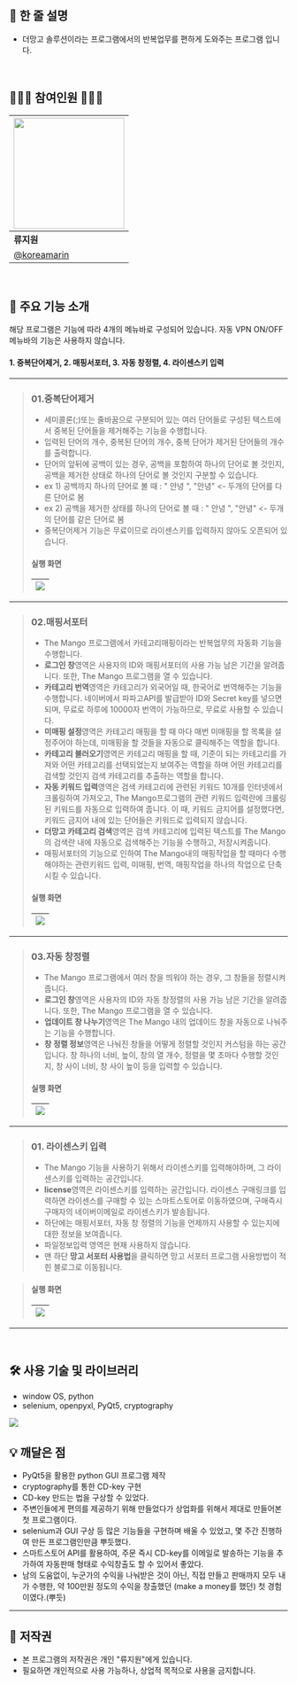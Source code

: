 ## 🌾 한 줄 설명
- 더망고 솔루션이라는 프로그램에서의 반복업무를 편하게 도와주는 프로그램 입니다.
<br>



## 🧑🏻‍💻 참여인원 👩🏻‍💻  

><p align = "center">

| <img src="https://avatars.githubusercontent.com/u/110477854?s=400&u=46e5a133431ac49df4503dca67936937a813edb7&v=4" width="200"> |
| ---------------------------------------------------------------------------- |
| **류지원**                                                                   |
| [@koreamarin](https://github.com/koreamarin)                                 |

></p>

<br>

## 📖 주요 기능 소개
해당 프로그램은 기능에 따라 4개의 메뉴바로 구성되어 있습니다. 자동 VPN ON/OFF 메뉴바의 기능은 사용하지 않습니다.
#### 1. 중복단어제거, 2. 매핑서포터, 3. 자동 창정렬, 4. 라이센스키 입력

---

>### 01.중복단어제거
> - 세미콜론(;)또는 줄바꿈으로 구분되어 있는 여러 단어들로 구성된 텍스트에서 중복된 단어들을 제거해주는 기능을 수행합니다.
> - 입력된 단어의 개수, 중복된 단어의 개수, 중복 단어가 제거된 단어들의 개수를 출력합니다.
> - 단어의 앞뒤에 공백이 있는 경우, 공백을 포함하여 하나의 단어로 볼 것인지, 공백을 제거한 상태로 하나의 단어로 볼 것인지 구분할 수 있습니다.
> - ex 1) 공백까지 하나의 단어로 볼 때 : " 안녕 ", "안녕" <- 두개의 단어를 다른 단어로 봄
> - ex 2) 공백을 제거한 상태를 하나의 단어로 볼 때 : " 안녕 ", "안녕" <- 두개의 단어를 같은 단어로 봄
> - 중복단어제거 기능은 무료이므로 라이센스키를 입력하지 않아도 오픈되어 있습니다.
>#### 실행 화면
>|<img src="https://github.com/koreamarin/03.mango_supporter/assets/110477854/634ed9c3-e5cf-4694-92c1-f1624efd3841">|
>| ------------------------------------------------------- |

---

>### 02.매핑서포터
> - The Mango 프로그램에서 카테고리매핑이라는 반복업무의 자동화 기능을 수행합니다.
> - <b>로그인 창</b>영역은 사용자의 ID와 매핑서포터의 사용 가능 남은 기간을 알려줍니다. 또한, The Mango 프로그램을 열 수 있습니다.
> - <b>카테고리 번역</b>영역은 카테고리가 외국어일 때, 한국어로 번역해주는 기능을 수행합니다. 네이버에서 파파고API를 발급받아 ID와 Secret key를 넣으면 되며, 무료로 하루에 10000자 번역이 가능하므로, 무료로 사용할 수 있습니다.
> - <b>미매핑 설정</b>영역은 카테고리 매핑을 할 때 마다 매번 미매핑을 할 목록을 설정주어야 하는데, 미매핑을 할 것들을 자동으로 클릭해주는 역할을 합니다.
> - <b>카테고리 불러오기</b>영역은 카테고리 매핑을 할 때, 기준이 되는 카테고리를 가져와 어떤 카테고리를 선택되었는지 보여주는 역할을 하며 어떤 카테고리를 검색할 것인지 검색 카테고리를 추출하는 역할을 합니다.
> - <b>자동 키워드 입력</b>영역은 검색 카테고리에 관련된 키워드 10개를 인터넷에서 크롤링하여 가져오고, The Mango프로그램의 관련 키워드 입력란에 크롤링된 키워드를 자동으로 입력하여 줍니다. 이 때, 키워드 금지어를 설정했다면, 키워드 금지어 내에 있는 단어들은 키워드로 입력되지 않습니다.
> - <b>더망고 카테고리 검색</b>영역은 검색 카테고리에 입력된 텍스트를 The Mango의 검색란 내에 자동으로 검색해주는 기능을 수행하고, 저장시켜줍니다.
> - 매핑서포터의 기능으로 인하여 The Mango내의 매핑작업을 할 때마다 수행해야하는 관련키워드 입력, 미매핑, 번역, 매핑작업을 하나의 작업으로 단축시킬 수 있습니다.
>#### 실행 화면
>|<img src="https://github.com/koreamarin/03.mango_supporter/assets/110477854/d5742cc1-6b08-4f88-ba3f-62deeaace132">|
>| ------------------------------------------------------- |

---

>### 03.자동 창정렬
> - The Mango 프로그램에서 여러 창을 띄워야 하는 경우, 그 창들을 정렬시켜 줍니다.
> - <b>로그인 창</b>영역은 사용자의 ID와 자동 창정렬의 사용 가능 남은 기간을 알려줍니다. 또한, The Mango 프로그램을 열 수 있습니다.
> - <b>업데이트 창 나누기</b>영역은 The Mango 내의 업데이드 창을 자동으로 나눠주는 기능을 수행합니다.
> - <b>창 정렬 정보</b>영역은 나눠진 창들을 어떻게 정렬할 것인지 커스텀을 하는 공간입니다. 창 하나의 너비, 높이, 창의 열 개수, 정렬을 몇 초마다 수행할 것인지, 창 사이 너비, 창 사이 높이 등을 입력할 수 있습니다.
>#### 실행 화면
>|<img src="https://github.com/koreamarin/03.mango_supporter/assets/110477854/72f9ad59-13ef-487e-8f3d-7ce31bacb632">|
>| ------------------------------------------------------- |

---

>### 01. 라이센스키 입력
> - The Mango 기능을 사용하기 위해서 라이센스키를 입력해야하며, 그 라이센스키를 입력하는 공간입니다.
> - <b>license</b>영역은 라이센스키를 입력하는 공간입니다. 라이센스 구매링크를 입력하면 라이센스를 구매할 수 있는 스마트스토어로 이동하였으며, 구매즉시 구매자의 네이버이메일로 라이센스키가 발송됩니다.
> - 하단에는 매핑서포터, 자동 창 정렬의 기능을 언제까지 사용할 수 있는지에 대한 정보을 보여줍니다.
> - 파일정보입력 영역은 현재 사용하지 않습니다.
> - 맨 하단 <b>망고 서포터 사용법</b>을 클릭하면 망고 서포터 프로그램 사용방법이 적힌 블로그로 이동됩니다.

>#### 실행 화면
>|<img src="https://github.com/koreamarin/03.mango_supporter/assets/110477854/ed70dcc3-d822-42cf-96f7-5c375f96c3d2">|
>| ------------------------------------------------------- |

---

<br>

## 🛠️ 사용 기술 및 라이브러리
- window OS, python
- selenium, openpyxl, PyQt5, cryptography
<img src="https://github.com/koreamarin/03.mango_supporter/assets/110477854/d6e7def4-657b-498b-8564-04badaa70a5a">

<br>

## 💡 깨달은 점
- PyQt5을 활용한 python GUI 프로그램 제작
- cryptography를 통한 CD-key 구현
- CD-key 만드는 법을 구상할 수 있었다.
- 주변인들에게 편의를 제공하기 위해 만들었다가 상업화를 위해서 제대로 만들어본 첫 프로그램이다.
- selenium과 GUI 구상 등 많은 기능들을 구현하며 배울 수 있었고, 몇 주간 진행하여 만든 프로그램인만큼 뿌듯했다.
- 스마트스토어 API를 활용하여, 주문 즉시 CD-key를 이메일로 발송하는 기능을 추가하여 자동판매 형태로 수익창출도 할 수 있어서 좋았다.
- 남의 도움없이, 누군가의 수익을 나눠받은 것이 아닌, 직접 만들고 판매까지 모두 내가 수행한, 약 100만원 정도의 수익을 창출했던 (make a money를 했던) 첫 경험이였다.(뿌듯)

---

## 📖 저작권
- 본 프로그램의 저작권은 개인 "류지원"에게 있습니다.
- 필요하면 개인적으로 사용 가능하나, 상업적 목적으로 사용을 금지합니다.

